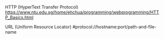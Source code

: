HTTP (HyperText Transfer Protocol)
https://www.ntu.edu.sg/home/ehchua/programming/webprogramming/HTTP_Basics.html

URL (Uniform Resource Locator)
#protocol://hostname:port/path-and-file-name

